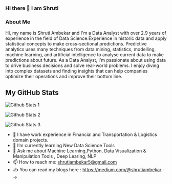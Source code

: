 ### Hi there 👋 I am Shruti 

### About Me

Hi, my name is Shruti Ambekar and I'm a Data Analyst with over 2.9 years of experience in the field of Data Science.Experience in historic data and apply statistical concepts to make cross-sectional predictions. Predictive analytics uses many techniques from data mining, statistics, modelling, machine learning, and artificial intelligence to analyse current data to make predictions about future. As a Data Analyst, I'm passionate about using data to drive business decisions and solve real-world problems. I enjoy diving into complex datasets and finding insights that can help companies optimize their operations and improve their bottom line. 


## My GitHub Stats

![Github Stats 1](https://github-readme-streak-stats.herokuapp.com/?user=shruti-222)

![Github Stats 2](https://github-readme-stats.vercel.app/api/top-langs/?username=shruti-222)

![Github Stats 3](https://github-readme-stats.vercel.app/api?username=shruti-222)

- 🔭 I have work experience in Financial and Transportation & Logistics domain projects.
- 🌱 I’m currently learning New Data Science Tools
- 💬 Ask me about Machine Learning,Python, Data Visualization & Manipulation Tools , Deep Learing, NLP
- 📫 How to reach me: shrutiambekar5@gmail.com
- ✍ You can read my blogs here : https://medium.com/@shrutiambekar
-->


<!--
**shruti-222/shruti-222** is a ✨ _special_ ✨ repository because its `README.md` (this file) appears on your GitHub profile.

Here are some ideas to get you started:

- 🔭 I’m currently working on ...
- 🌱 I’m currently learning ...
- 👯 I’m looking to collaborate on ...
- 🤔 I’m looking for help with ...
- 💬 Ask me about ...
- 📫 How to reach me: ...
- 😄 Pronouns: ...
- ⚡ Fun fact: ...
-->
